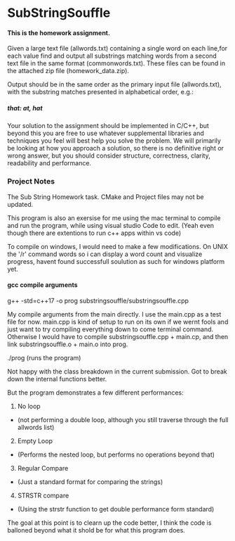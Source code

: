 # SubStringSouffle

 #### This is the homework assignment.

Given a large text file (allwords.txt) containing a single word on each line,for each value find and output all substrings matching words from a second text file in the same format (commonwords.txt). These files can be found in the attached zip file (homework_data.zip).

Output should be in the same order as the primary input file (allwords.txt), with the substring matches presented in alphabetical order, e.g.:

##### that: at, hat

Your solution to the assignment should be implemented in C/C++, but beyond this you are free to use whatever supplemental libraries and techniques you feel will best help you solve the problem. We will primarily be looking at how you approach a solution, so there is no definitive right or wrong answer, but you should consider structure, correctness, clarity, readability and performance.




### Project Notes

 The Sub String Homework task. CMake and Project files may not be updated.

This program is also an exersise for me using the mac terminal to compile and run the program, while using visual studio Code to edit. (Yeah even though there are extentions to run c++ apps within vs code)

To compile on windows, I would need to make a few modifications. 
On UNIX the '/r' command words so i can display a word count and visualize progress, havent found successfull soulution as such for windows platform yet.

#### gcc compile arguments


g++ -std=c++17 -o prog substringsouffle/substringsouffle.cpp

My compile arguments from the main directly. I use the main.cpp as a test file for now.
main.cpp is kind of setup to run on its own if we wernt fools and just want to try compiling everything down to come terminal command. Otherwise I would have to compile substringsouffle.cpp + main.cp, and then link substringsouffle.o + main.o into prog.


 ./prog   (runs the program)
 
 
Not happy with the class breakdown in the current submission. Got to break down the internal functions better.

But the program demonstrates a few different performances:

1. No loop 
 - (not performing a double loop, although you still traverse through the full allwords list)
2. Empty Loop 
 - (Performs the nested loop, but performs no operations beyond that)
3. Regular Compare
 - (Just a standard format for comparing the strings)
4. STRSTR compare
 - (Using the strstr function to get double performance form standard)
 
 
 The goal at this point is to clearn up the code better, I think the code is balloned beyond what it shold be for what this program does.
 
